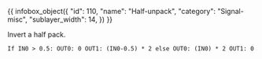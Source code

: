 {{ infobox_object({
	"id": 110,
	"name": "Half-unpack",
	"category": "Signal-misc",
	"sublayer_width": 14,
}) }}

Invert a half pack.

`
If IN0 > 0.5:
  OUT0: 0
  OUT1: (IN0-0.5) * 2
else
  OUT0: (IN0) * 2
  OUT1: 0
`